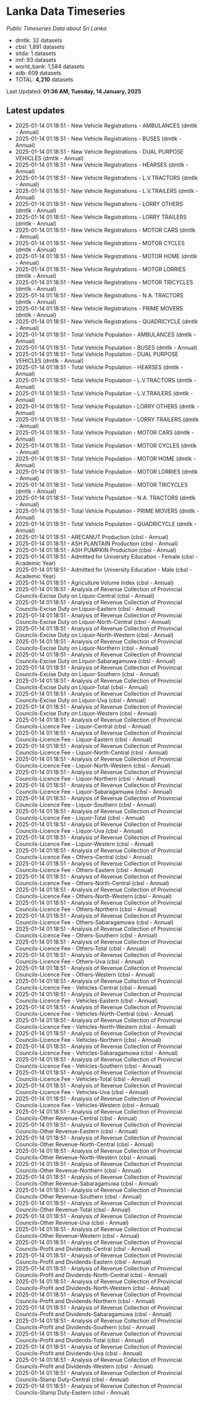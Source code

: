 # Lanka Data Timeseries
*Public Timeseries Data about Sri Lanka*

* dmtlk: 32 datasets
* cbsl: 1,891 datasets
* sltda: 1 datasets
* imf: 93 datasets
* world_bank: 1,584 datasets
* adb: 609 datasets
* TOTAL: **4,210** datasets

Last Updated: **01:36 AM, Tuesday, 14 January, 2025**

## Latest updates

* 2025-01-14 01:18:51 - New Vehicle Registrations - AMBULANCES (dmtlk - Annual)
* 2025-01-14 01:18:51 - New Vehicle Registrations - BUSES (dmtlk - Annual)
* 2025-01-14 01:18:51 - New Vehicle Registrations - DUAL PURPOSE VEHICLES (dmtlk - Annual)
* 2025-01-14 01:18:51 - New Vehicle Registrations - HEARSES (dmtlk - Annual)
* 2025-01-14 01:18:51 - New Vehicle Registrations - L.V.TRACTORS (dmtlk - Annual)
* 2025-01-14 01:18:51 - New Vehicle Registrations - L.V.TRAILERS (dmtlk - Annual)
* 2025-01-14 01:18:51 - New Vehicle Registrations - LORRY OTHERS (dmtlk - Annual)
* 2025-01-14 01:18:51 - New Vehicle Registrations - LORRY TRAILERS (dmtlk - Annual)
* 2025-01-14 01:18:51 - New Vehicle Registrations - MOTOR CARS (dmtlk - Annual)
* 2025-01-14 01:18:51 - New Vehicle Registrations - MOTOR CYCLES (dmtlk - Annual)
* 2025-01-14 01:18:51 - New Vehicle Registrations - MOTOR HOME (dmtlk - Annual)
* 2025-01-14 01:18:51 - New Vehicle Registrations - MOTOR LORRIES (dmtlk - Annual)
* 2025-01-14 01:18:51 - New Vehicle Registrations - MOTOR TRICYCLES (dmtlk - Annual)
* 2025-01-14 01:18:51 - New Vehicle Registrations - N.A. TRACTORS (dmtlk - Annual)
* 2025-01-14 01:18:51 - New Vehicle Registrations - PRIME MOVERS (dmtlk - Annual)
* 2025-01-14 01:18:51 - New Vehicle Registrations - QUADRICYCLE (dmtlk - Annual)
* 2025-01-14 01:18:51 - Total Vehicle Population - AMBULANCES (dmtlk - Annual)
* 2025-01-14 01:18:51 - Total Vehicle Population - BUSES (dmtlk - Annual)
* 2025-01-14 01:18:51 - Total Vehicle Population - DUAL PURPOSE VEHICLES (dmtlk - Annual)
* 2025-01-14 01:18:51 - Total Vehicle Population - HEARSES (dmtlk - Annual)
* 2025-01-14 01:18:51 - Total Vehicle Population - L.V.TRACTORS (dmtlk - Annual)
* 2025-01-14 01:18:51 - Total Vehicle Population - L.V.TRAILERS (dmtlk - Annual)
* 2025-01-14 01:18:51 - Total Vehicle Population - LORRY OTHERS (dmtlk - Annual)
* 2025-01-14 01:18:51 - Total Vehicle Population - LORRY TRAILERS (dmtlk - Annual)
* 2025-01-14 01:18:51 - Total Vehicle Population - MOTOR CARS (dmtlk - Annual)
* 2025-01-14 01:18:51 - Total Vehicle Population - MOTOR CYCLES (dmtlk - Annual)
* 2025-01-14 01:18:51 - Total Vehicle Population - MOTOR HOME (dmtlk - Annual)
* 2025-01-14 01:18:51 - Total Vehicle Population - MOTOR LORRIES (dmtlk - Annual)
* 2025-01-14 01:18:51 - Total Vehicle Population - MOTOR TRICYCLES (dmtlk - Annual)
* 2025-01-14 01:18:51 - Total Vehicle Population - N.A. TRACTORS (dmtlk - Annual)
* 2025-01-14 01:18:51 - Total Vehicle Population - PRIME MOVERS (dmtlk - Annual)
* 2025-01-14 01:18:51 - Total Vehicle Population - QUADRICYCLE (dmtlk - Annual)
* 2025-01-14 01:18:51 - ARECANUT Production (cbsl - Annual)
* 2025-01-14 01:18:51 - ASH PLANTAIN Production (cbsl - Annual)
* 2025-01-14 01:18:51 - ASH PUMPKIN Production (cbsl - Annual)
* 2025-01-14 01:18:51 - Admitted for University Education - Female (cbsl - Academic Year)
* 2025-01-14 01:18:51 - Admitted for University Education - Male (cbsl - Academic Year)
* 2025-01-14 01:18:51 - Agriculture Volume Index (cbsl - Annual)
* 2025-01-14 01:18:51 - Analysis of Revenue Collection of Provincial Councils-Excise Duty on Liquor-Central (cbsl - Annual)
* 2025-01-14 01:18:51 - Analysis of Revenue Collection of Provincial Councils-Excise Duty on Liquor-Eastern (cbsl - Annual)
* 2025-01-14 01:18:51 - Analysis of Revenue Collection of Provincial Councils-Excise Duty on Liquor-North-Central (cbsl - Annual)
* 2025-01-14 01:18:51 - Analysis of Revenue Collection of Provincial Councils-Excise Duty on Liquor-North-Western (cbsl - Annual)
* 2025-01-14 01:18:51 - Analysis of Revenue Collection of Provincial Councils-Excise Duty on Liquor-Northern (cbsl - Annual)
* 2025-01-14 01:18:51 - Analysis of Revenue Collection of Provincial Councils-Excise Duty on Liquor-Sabaragamuwa (cbsl - Annual)
* 2025-01-14 01:18:51 - Analysis of Revenue Collection of Provincial Councils-Excise Duty on Liquor-Southern (cbsl - Annual)
* 2025-01-14 01:18:51 - Analysis of Revenue Collection of Provincial Councils-Excise Duty on Liquor-Total (cbsl - Annual)
* 2025-01-14 01:18:51 - Analysis of Revenue Collection of Provincial Councils-Excise Duty on Liquor-Uva (cbsl - Annual)
* 2025-01-14 01:18:51 - Analysis of Revenue Collection of Provincial Councils-Excise Duty on Liquor-Western (cbsl - Annual)
* 2025-01-14 01:18:51 - Analysis of Revenue Collection of Provincial Councils-Licence Fee - Liquor-Central (cbsl - Annual)
* 2025-01-14 01:18:51 - Analysis of Revenue Collection of Provincial Councils-Licence Fee - Liquor-Eastern (cbsl - Annual)
* 2025-01-14 01:18:51 - Analysis of Revenue Collection of Provincial Councils-Licence Fee - Liquor-North-Central (cbsl - Annual)
* 2025-01-14 01:18:51 - Analysis of Revenue Collection of Provincial Councils-Licence Fee - Liquor-North-Western (cbsl - Annual)
* 2025-01-14 01:18:51 - Analysis of Revenue Collection of Provincial Councils-Licence Fee - Liquor-Northern (cbsl - Annual)
* 2025-01-14 01:18:51 - Analysis of Revenue Collection of Provincial Councils-Licence Fee - Liquor-Sabaragamuwa (cbsl - Annual)
* 2025-01-14 01:18:51 - Analysis of Revenue Collection of Provincial Councils-Licence Fee - Liquor-Southern (cbsl - Annual)
* 2025-01-14 01:18:51 - Analysis of Revenue Collection of Provincial Councils-Licence Fee - Liquor-Total (cbsl - Annual)
* 2025-01-14 01:18:51 - Analysis of Revenue Collection of Provincial Councils-Licence Fee - Liquor-Uva (cbsl - Annual)
* 2025-01-14 01:18:51 - Analysis of Revenue Collection of Provincial Councils-Licence Fee - Liquor-Western (cbsl - Annual)
* 2025-01-14 01:18:51 - Analysis of Revenue Collection of Provincial Councils-Licence Fee - Others-Central (cbsl - Annual)
* 2025-01-14 01:18:51 - Analysis of Revenue Collection of Provincial Councils-Licence Fee - Others-Eastern (cbsl - Annual)
* 2025-01-14 01:18:51 - Analysis of Revenue Collection of Provincial Councils-Licence Fee - Others-North-Central (cbsl - Annual)
* 2025-01-14 01:18:51 - Analysis of Revenue Collection of Provincial Councils-Licence Fee - Others-North-Western (cbsl - Annual)
* 2025-01-14 01:18:51 - Analysis of Revenue Collection of Provincial Councils-Licence Fee - Others-Northern (cbsl - Annual)
* 2025-01-14 01:18:51 - Analysis of Revenue Collection of Provincial Councils-Licence Fee - Others-Sabaragamuwa (cbsl - Annual)
* 2025-01-14 01:18:51 - Analysis of Revenue Collection of Provincial Councils-Licence Fee - Others-Southern (cbsl - Annual)
* 2025-01-14 01:18:51 - Analysis of Revenue Collection of Provincial Councils-Licence Fee - Others-Total (cbsl - Annual)
* 2025-01-14 01:18:51 - Analysis of Revenue Collection of Provincial Councils-Licence Fee - Others-Uva (cbsl - Annual)
* 2025-01-14 01:18:51 - Analysis of Revenue Collection of Provincial Councils-Licence Fee - Others-Western (cbsl - Annual)
* 2025-01-14 01:18:51 - Analysis of Revenue Collection of Provincial Councils-Licence Fee - Vehicles-Central (cbsl - Annual)
* 2025-01-14 01:18:51 - Analysis of Revenue Collection of Provincial Councils-Licence Fee - Vehicles-Eastern (cbsl - Annual)
* 2025-01-14 01:18:51 - Analysis of Revenue Collection of Provincial Councils-Licence Fee - Vehicles-North-Central (cbsl - Annual)
* 2025-01-14 01:18:51 - Analysis of Revenue Collection of Provincial Councils-Licence Fee - Vehicles-North-Western (cbsl - Annual)
* 2025-01-14 01:18:51 - Analysis of Revenue Collection of Provincial Councils-Licence Fee - Vehicles-Northern (cbsl - Annual)
* 2025-01-14 01:18:51 - Analysis of Revenue Collection of Provincial Councils-Licence Fee - Vehicles-Sabaragamuwa (cbsl - Annual)
* 2025-01-14 01:18:51 - Analysis of Revenue Collection of Provincial Councils-Licence Fee - Vehicles-Southern (cbsl - Annual)
* 2025-01-14 01:18:51 - Analysis of Revenue Collection of Provincial Councils-Licence Fee - Vehicles-Total (cbsl - Annual)
* 2025-01-14 01:18:51 - Analysis of Revenue Collection of Provincial Councils-Licence Fee - Vehicles-Uva (cbsl - Annual)
* 2025-01-14 01:18:51 - Analysis of Revenue Collection of Provincial Councils-Licence Fee - Vehicles-Western (cbsl - Annual)
* 2025-01-14 01:18:51 - Analysis of Revenue Collection of Provincial Councils-Other Revenue-Central (cbsl - Annual)
* 2025-01-14 01:18:51 - Analysis of Revenue Collection of Provincial Councils-Other Revenue-Eastern (cbsl - Annual)
* 2025-01-14 01:18:51 - Analysis of Revenue Collection of Provincial Councils-Other Revenue-North-Central (cbsl - Annual)
* 2025-01-14 01:18:51 - Analysis of Revenue Collection of Provincial Councils-Other Revenue-North-Western (cbsl - Annual)
* 2025-01-14 01:18:51 - Analysis of Revenue Collection of Provincial Councils-Other Revenue-Northern (cbsl - Annual)
* 2025-01-14 01:18:51 - Analysis of Revenue Collection of Provincial Councils-Other Revenue-Sabaragamuwa (cbsl - Annual)
* 2025-01-14 01:18:51 - Analysis of Revenue Collection of Provincial Councils-Other Revenue-Southern (cbsl - Annual)
* 2025-01-14 01:18:51 - Analysis of Revenue Collection of Provincial Councils-Other Revenue-Total (cbsl - Annual)
* 2025-01-14 01:18:51 - Analysis of Revenue Collection of Provincial Councils-Other Revenue-Uva (cbsl - Annual)
* 2025-01-14 01:18:51 - Analysis of Revenue Collection of Provincial Councils-Other Revenue-Western (cbsl - Annual)
* 2025-01-14 01:18:51 - Analysis of Revenue Collection of Provincial Councils-Profit and Dividends-Central (cbsl - Annual)
* 2025-01-14 01:18:51 - Analysis of Revenue Collection of Provincial Councils-Profit and Dividends-Eastern (cbsl - Annual)
* 2025-01-14 01:18:51 - Analysis of Revenue Collection of Provincial Councils-Profit and Dividends-North-Central (cbsl - Annual)
* 2025-01-14 01:18:51 - Analysis of Revenue Collection of Provincial Councils-Profit and Dividends-North-Western (cbsl - Annual)
* 2025-01-14 01:18:51 - Analysis of Revenue Collection of Provincial Councils-Profit and Dividends-Northern (cbsl - Annual)
* 2025-01-14 01:18:51 - Analysis of Revenue Collection of Provincial Councils-Profit and Dividends-Sabaragamuwa (cbsl - Annual)
* 2025-01-14 01:18:51 - Analysis of Revenue Collection of Provincial Councils-Profit and Dividends-Southern (cbsl - Annual)
* 2025-01-14 01:18:51 - Analysis of Revenue Collection of Provincial Councils-Profit and Dividends-Total (cbsl - Annual)
* 2025-01-14 01:18:51 - Analysis of Revenue Collection of Provincial Councils-Profit and Dividends-Uva (cbsl - Annual)
* 2025-01-14 01:18:51 - Analysis of Revenue Collection of Provincial Councils-Profit and Dividends-Western (cbsl - Annual)
* 2025-01-14 01:18:51 - Analysis of Revenue Collection of Provincial Councils-Stamp Duty-Central (cbsl - Annual)
* 2025-01-14 01:18:51 - Analysis of Revenue Collection of Provincial Councils-Stamp Duty-Eastern (cbsl - Annual)